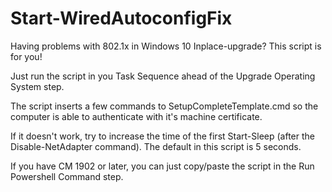 # Start-WiredAutoconfigFix
Having problems with 802.1x in Windows 10 Inplace-upgrade? This script is for you!

Just run the script in you Task Sequence ahead of the Upgrade Operating System step.

The script inserts a few commands to SetupCompleteTemplate.cmd so the computer is able to authenticate with it's machine certificate.

If it doesn't work, try to increase the time of the first Start-Sleep (after the Disable-NetAdapter command). The default in this script is 5 seconds. 

If you have CM 1902 or later, you can just copy/paste the script in the Run Powershell Command step.
